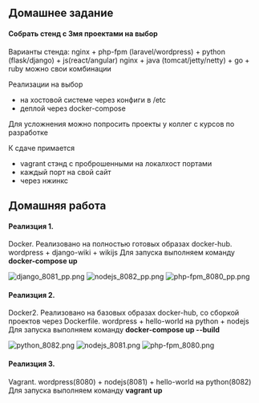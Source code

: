 ## Домашнее задание
#### Собрать стенд с 3мя проектами на выбор
Варианты стенда:
nginx + php-fpm (laravel/wordpress) + python (flask/django) + js(react/angular)
nginx + java (tomcat/jetty/netty) + go + ruby
можно свои комбинации

Реализации на выбор
- на хостовой системе через конфиги в /etc
- деплой через docker-compose

Для усложнения можно попросить проекты у коллег с курсов по разработке

К сдаче примается
- vagrant стэнд с проброшенными на локалхост портами
- каждый порт на свой сайт
- через нжинкс

## Домашняя работа

#### Реализция 1.
Docker. Реализовано на полностью готовых образах docker-hub. wordpress + django-wiki + wikijs
Для запуска выполняем команду **docker-compose up**

![django_8081_pp.png](https://github.com/alexshangin/otus/blob/master/lesson28/screen/docker/django_8081_pp.png)
![nodejs_8082_pp.png](https://github.com/alexshangin/otus/blob/master/lesson28/screen/docker/nodejs_8082_pp.png)
![php-fpm_8080_pp.png](https://github.com/alexshangin/otus/blob/master/lesson28/screen/docker/php-fpm_8080_pp.png)

#### Реализция 2.
Docker2. Реализовано на базовых образах docker-hub, со сборкой проектов через Dockerfile. wordpress + hello-world на python + nodejs
Для запуска выполняем команду **docker-compose up --build**

![python_8082.png](https://github.com/alexshangin/otus/blob/master/lesson28/screen/docker2/python_8082.png)
![nodejs_8081.png](https://github.com/alexshangin/otus/blob/master/lesson28/screen/docker2/nodejs_8081.png)
![php-fpm_8080.png](https://github.com/alexshangin/otus/blob/master/lesson28/screen/docker2/php-fpm_8080.png)

#### Реализция 3.
Vagrant. wordpress(8080) + nodejs(8081) + hello-world на python(8082)
Для запуска выполняем команду **vagrant up**
